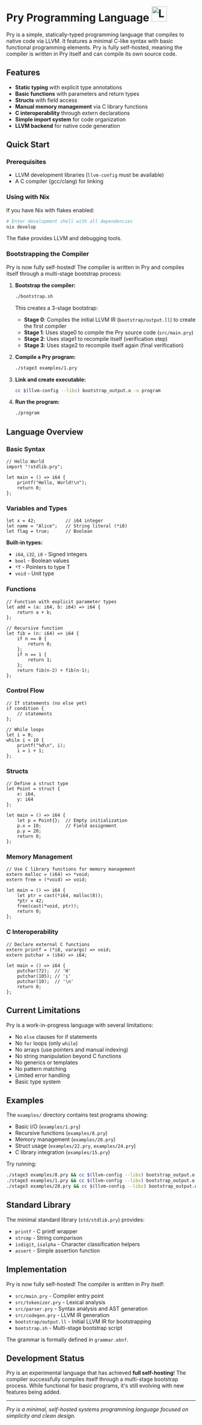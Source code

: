 <h1>
  Pry Programming Language
  <img src="images/logo.svg" width="40" alt="Logo" />
</h1>

Pry is a simple, statically-typed programming language that compiles to native code via LLVM. It features a minimal C-like syntax with basic functional programming elements. Pry is fully self-hosted, meaning the compiler is written in Pry itself and can compile its own source code.

## Features

- **Static typing** with explicit type annotations
- **Basic functions** with parameters and return types
- **Structs** with field access
- **Manual memory management** via C library functions
- **C interoperability** through extern declarations
- **Simple import system** for code organization
- **LLVM backend** for native code generation

## Quick Start

### Prerequisites

- LLVM development libraries (`llvm-config` must be available)
- A C compiler (gcc/clang) for linking

### Using with Nix

If you have Nix with flakes enabled:

```bash
# Enter development shell with all dependencies
nix develop
```

The flake provides LLVM and debugging tools.

### Bootstrapping the Compiler

Pry is now fully self-hosted! The compiler is written in Pry and compiles itself through a multi-stage bootstrap process:

1. **Bootstrap the compiler:**
   ```bash
   ./bootstrap.sh
   ```

   This creates a 3-stage bootstrap:
   - **Stage 0**: Compiles the initial LLVM IR (`bootstrap/output.ll`) to create the first compiler
   - **Stage 1**: Uses stage0 to compile the Pry source code (`src/main.pry`)
   - **Stage 2**: Uses stage1 to recompile itself (verification step)
   - **Stage 3**: Uses stage2 to recompile itself again (final verification)

2. **Compile a Pry program:**
   ```bash
   ./stage3 examples/1.pry
   ```

3. **Link and create executable:**
   ```bash
   cc $(llvm-config --libs) bootstrap_output.o -o program
   ```

4. **Run the program:**
   ```bash
   ./program
   ```

## Language Overview

### Basic Syntax

```pry
// Hello World
import "!stdlib.pry";

let main = () => i64 {
    printf("Hello, World!\n");
    return 0;
};
```

### Variables and Types

```pry
let x = 42;           // i64 integer
let name = "Alice";   // String literal (*i8)
let flag = true;      // Boolean
```

**Built-in types:**
- `i64`, `i32`, `i8` - Signed integers  
- `bool` - Boolean values
- `*T` - Pointers to type T
- `void` - Unit type

### Functions

```pry
// Function with explicit parameter types
let add = (a: i64, b: i64) => i64 {
    return a + b;
};

// Recursive function
let fib = (n: i64) => i64 {
    if n == 0 {
        return 0;
    };
    if n == 1 {
        return 1;
    };
    return fib(n-2) + fib(n-1);
};
```

### Control Flow

```pry
// If statements (no else yet)
if condition {
    // statements
};

// While loops
let i = 0;
while i < 10 {
    printf("%d\n", i);
    i = i + 1;
};
```

### Structs

```pry
// Define a struct type
let Point = struct {
    x: i64,
    y: i64
};

let main = () => i64 {
    let p = Point{};  // Empty initialization
    p.x = 10;         // Field assignment
    p.y = 20;
    return 0;
};
```

### Memory Management

```pry
// Use C library functions for memory management
extern malloc = (i64) => *void;
extern free = (*void) => void;

let main = () => i64 {
    let ptr = cast(*i64, malloc(8));
    *ptr = 42;
    free(cast(*void, ptr));
    return 0;
};
```

### C Interoperability

```pry
// Declare external C functions
extern printf = (*i8, varargs) => void;
extern putchar = (i64) => i64;

let main = () => i64 {
    putchar(72);  // 'H'
    putchar(105); // 'i'
    putchar(10);  // '\n'
    return 0;
};
```

## Current Limitations

Pry is a work-in-progress language with several limitations:

- No `else` clauses for if statements
- No `for` loops (only `while`)
- No arrays (use pointers and manual indexing)
- No string manipulation beyond C functions
- No generics or templates
- No pattern matching
- Limited error handling
- Basic type system

## Examples

The `examples/` directory contains test programs showing:

- Basic I/O (`examples/1.pry`)
- Recursive functions (`examples/8.pry`) 
- Memory management (`examples/20.pry`)
- Struct usage (`examples/22.pry`, `examples/24.pry`)
- C library integration (`examples/15.pry`)

Try running:
```bash
./stage3 examples/8.pry && cc $(llvm-config --libs) bootstrap_output.o -o fib && ./fib    # Fibonacci sequence
./stage3 examples/1.pry && cc $(llvm-config --libs) bootstrap_output.o -o hello && ./hello    # Hello world
./stage3 examples/20.pry && cc $(llvm-config --libs) bootstrap_output.o -o array && ./array   # Array manipulation
```

## Standard Library

The minimal standard library (`std/stdlib.pry`) provides:

- `printf` - C printf wrapper
- `strcmp` - String comparison
- `isdigit`, `isalpha` - Character classification helpers
- `assert` - Simple assertion function

## Implementation

Pry is now fully self-hosted! The compiler is written in Pry itself:

- `src/main.pry` - Compiler entry point
- `src/tokenizer.pry` - Lexical analysis
- `src/parser.pry` - Syntax analysis and AST generation  
- `src/codegen.pry` - LLVM IR generation
- `bootstrap/output.ll` - Initial LLVM IR for bootstrapping
- `bootstrap.sh` - Multi-stage bootstrap script

The grammar is formally defined in `grammar.ebnf`.

## Development Status

Pry is an experimental language that has achieved **full self-hosting**! The compiler successfully compiles itself through a multi-stage bootstrap process. While functional for basic programs, it's still evolving with new features being added.

---

*Pry is a minimal, self-hosted systems programming language focused on simplicity and clean design.*
